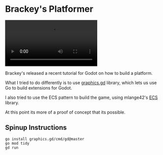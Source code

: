 # Brackey's Platformer

![](./docs/screen_recording.mp4)

Brackey's released a recent tutorial for Godot on how to build a platform.

What I tried to do differently is to use [graphics.gd](https://github.com/grow-graphics/gd) library, which lets us use Go to build extensions for Godot.

I also tried to use the ECS pattern to build the game, using mlange42's [ECS](https://github.com/mlange-42/arche) library.

At this point its more of a proof of concept that its possible.

## Spinup Instructions


```
go install graphics.gd/cmd/gd@master
go mod tidy
gd run
```
